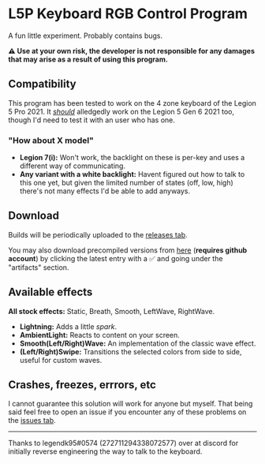 # L5P Keyboard RGB Control Program

A fun little experiment. Probably contains bugs.

**⚠️ Use at your own risk, the developer is not responsible for any damages that may arise as a result of using this program.**

## Compatibility

This program has been tested to work on the 4 zone keyboard of the Legion 5 Pro 2021. It [_should_](https://www.reddit.com/r/LenovoLegion/comments/panu9f/progress_update_on_effects_d/haf346a?utm_source=share&utm_medium=web2x&context=3) alledgedly work on the Legion 5 Gen 6 2021 too, though I'd need to test it with an user who has one.

### "How about X model"

- **Legion 7(i):** Won't work, the backlight on these is per-key and uses a different way of communicating.
- **Any variant with a white backlight:** Havent figured out how to talk to this one yet, but given the limited number of states (off, low, high) there's not many effects I'd be able to add anyways.

## Download

Builds will be periodically uploaded to the [releases tab](https://github.com/4JX/L5P-Keyboard-RGB/releases).

You may also download precompiled versions from [here](https://github.com/4JX/L5P-Keyboard-RGB/actions/workflows/release-rust.yml) (**requires github account**) by clicking the latest entry with a ✅ and going under the "artifacts" section.

## Available effects

**All stock effects:** Static, Breath, Smooth, LeftWave, RightWave.

- **Lightning:** Adds a little _spark_.
- **AmbientLight:** Reacts to content on your screen.
- **Smooth(Left/Right)Wave:** An implementation of the classic wave effect.
- **(Left/Right)Swipe:** Transitions the selected colors from side to side, useful for custom waves.

## Crashes, freezes, errrors, etc

I cannot guarantee this solution will work for anyone but myself. That being said feel free to open an issue if you encounter any of these problems on the [issues tab](https://github.com/4JX/L5P-Keyboard-RGB/issues).

---

Thanks to legendk95#0574 (272711294338072577) over at discord for initially reverse engineering the way to talk to the keyboard.
